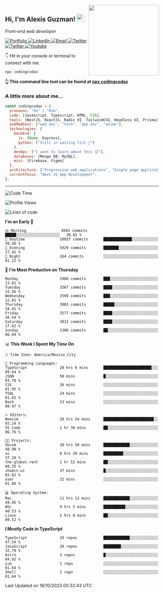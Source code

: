 <img align='right' src="https://media.giphy.com/media/M9gbBd9nbDrOTu1Mqx/giphy.gif" width="230">
<h2>Hi, I'm Alexis Guzman! <img src="https://media.giphy.com/media/hvRJCLFzcasrR4ia7z/giphy.gif" width="25px"></h2>
<p><em>Front-end web developer</em></p>

<p>
  <a href='https://www.codingcodax.dev' target='_blank'>
    <img alt='Portfolio' src='https://img.shields.io/badge/Portfolio-black?logo=vercel&style=flat-square'>
  </a>
  <a href='https://linkedin.com/in/codingcodax' target='_blank'>
    <img alt='LinkedIn' src='https://img.shields.io/badge/LinkedIn-black?logo=LinkedIn&style=flat-square'>
  </a>
  <a href='mailto:codingcodax@gmail.com' target='_blank'>
    <img alt='Email' src='https://img.shields.io/badge/Email-black?logo=Gmail&style=flat-square'>
  </a>
  <a href='https://twitter.com/codingcodax' target='_blank'>
    <img alt='Twitter' src='https://img.shields.io/badge/Twitter-black?logo=Twitter&style=flat-square'>
  </a>
  <a href='https://www.instagram.com/codingcodax' target='_blank'>
    <img alt='Twitter' src='https://img.shields.io/badge/Instagram-black?logo=Instagram&style=flat-square'>
  </a>
  <a href='https://www.youtube.com/@codingcodax' target='_blank'>
    <img alt='Youtube' src='https://img.shields.io/badge/YouTube-black?logo=Youtube&style=flat-square'>
  </a>
</p>

👇 Hit in your console or terminal to connect with me.

```bash
npx codingcodax
```
**👆 This command line tool can be found at [npx codingcodax](https://github.com/codingcodax/npx-codingcodax)**

<h3>A little more about me...</h3>

```javascript
const codingcodax = {
  pronouns: "He" | "Him",
  code: [Javascript, Typescript, HTML, CSS],
  tools: [NextJS, ReactJS, Radix UI, TailwindCSS, Headless UI, Prisma],
  askMeAbout: ["web dev", "tech", "app dev", "anime"],
  technologies: {
    backEnd: {
      js: [Node, Express],
      python: ["Still in waiting list 🥲"]
    },
    devOps: ["I want to learn about this 😊"],
    databases: [Mongo DB, MySQL],
    misc: [Firebase, Figma]
  },
  architecture: ["Progressive web applications", "Single page applications"],
  currentFocus: "Next JS App Development",
};
```

---

<!--START_SECTION:waka-->
![Code Time](http://img.shields.io/badge/Code%20Time-1%2C878%20hrs%2027%20mins-blue)

![Profile Views](http://img.shields.io/badge/Profile%20Views-14-blue)

![Lines of code](https://img.shields.io/badge/From%20Hello%20World%20I%27ve%20Written-10.5%20million%20lines%20of%20code-blue)

**I'm an Early 🐤** 

```text
🌞 Morning                4502 commits        █████░░░░░░░░░░░░░░░░░░░░   20.81 % 
🌆 Daytime                10937 commits       █████████████░░░░░░░░░░░░   50.56 % 
🌃 Evening                5929 commits        ███████░░░░░░░░░░░░░░░░░░   27.41 % 
🌙 Night                  264 commits         ░░░░░░░░░░░░░░░░░░░░░░░░░   01.22 % 
```
📅 **I'm Most Productive on Thursday** 

```text
Monday                   2988 commits        ███░░░░░░░░░░░░░░░░░░░░░░   13.81 % 
Tuesday                  3367 commits        ████░░░░░░░░░░░░░░░░░░░░░   15.56 % 
Wednesday                2599 commits        ███░░░░░░░░░░░░░░░░░░░░░░   12.01 % 
Thursday                 3983 commits        █████░░░░░░░░░░░░░░░░░░░░   18.41 % 
Friday                   3577 commits        ████░░░░░░░░░░░░░░░░░░░░░   16.54 % 
Saturday                 3812 commits        ████░░░░░░░░░░░░░░░░░░░░░   17.62 % 
Sunday                   1306 commits        ██░░░░░░░░░░░░░░░░░░░░░░░   06.04 % 
```


📊 **This Week I Spent My Time On** 

```text
🕑︎ Time Zone: America/Mexico_City

💬 Programming Languages: 
TypeScript               20 hrs 6 mins       ██████████████████████░░░   89.64 % 
JSON                     50 mins             █░░░░░░░░░░░░░░░░░░░░░░░░   03.78 % 
CSS                      26 mins             ░░░░░░░░░░░░░░░░░░░░░░░░░   01.95 % 
TSQL                     24 mins             ░░░░░░░░░░░░░░░░░░░░░░░░░   01.82 % 
Bash                     13 mins             ░░░░░░░░░░░░░░░░░░░░░░░░░   00.97 % 

🔥 Editors: 
Neovim                   20 hrs 54 mins      ███████████████████████░░   93.24 % 
VS Code                  1 hr 30 mins        ██░░░░░░░░░░░░░░░░░░░░░░░   06.76 % 

🐱‍💻 Projects: 
docom                    10 hrs 58 mins      ████████████░░░░░░░░░░░░░   48.90 % 
ui                       8 hrs 20 mins       █████████░░░░░░░░░░░░░░░░   37.20 % 
the-global-rent          1 hr 52 mins        ██░░░░░░░░░░░░░░░░░░░░░░░   08.35 % 
shadcn-ui                37 mins             █░░░░░░░░░░░░░░░░░░░░░░░░   02.82 % 
user                     22 mins             ░░░░░░░░░░░░░░░░░░░░░░░░░   01.66 % 

💻 Operating System: 
Mac                      11 hrs 12 mins      ████████████░░░░░░░░░░░░░   49.95 % 
WSL                      9 hrs 5 mins        ██████████░░░░░░░░░░░░░░░   40.53 % 
Linux                    2 hrs 8 mins        ██░░░░░░░░░░░░░░░░░░░░░░░   09.52 % 
```

**I Mostly Code in TypeScript** 

```text
TypeScript               29 repos            ████████████░░░░░░░░░░░░░   47.54 % 
JavaScript               20 repos            ████████░░░░░░░░░░░░░░░░░   32.79 % 
Astro                    3 repos             █░░░░░░░░░░░░░░░░░░░░░░░░   04.92 % 
Lua                      1 repo              ░░░░░░░░░░░░░░░░░░░░░░░░░   01.64 % 
Shell                    1 repo              ░░░░░░░░░░░░░░░░░░░░░░░░░   01.64 % 
```




 Last Updated on 19/10/2023 00:32:43 UTC
<!--END_SECTION:waka-->
